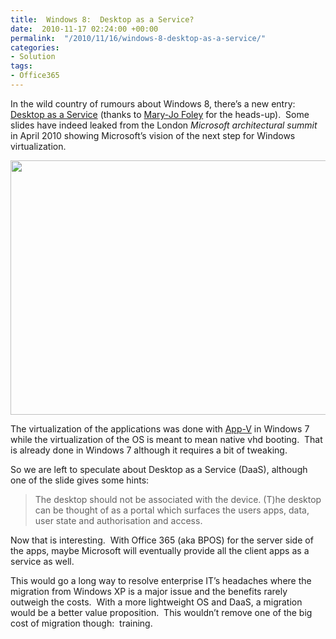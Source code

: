 ```yaml
---
title:  Windows 8:  Desktop as a Service?
date:  2010-11-17 02:24:00 +00:00
permalink:  "/2010/11/16/windows-8-desktop-as-a-service/"
categories:
- Solution
tags:
- Office365
---
```

<p>In the wild country of rumours about Windows 8, there’s a new entry:&#160; <a href="http://www.zdnet.com/blog/microsoft/windows-8-to-showcase-desktop-as-a-service/7975">Desktop as a Service</a> (thanks to <a href="http://www.zdnet.com/blog/microsoft">Mary-Jo Foley</a> for the heads-up).&#160; Some slides have indeed leaked from the London <em>Microsoft architectural summit</em> in April 2010 showing Microsoft’s vision of the next step for Windows virtualization.</p>  <p><img style="display:block;float:none;margin-left:auto;margin-right:auto;" src="http://i.zdnet.com/blogs/desktop-as-a-service-in-win-next.png?tag=mantle_skin;content" width="626" height="407" /></p>  <p>The virtualization of the applications was done with <a href="http://www.microsoft.com/systemcenter/appv/default.mspx">App-V</a> in Windows 7 while the virtualization of the OS is meant to mean native vhd booting.&#160; That is already done in Windows 7 although it requires a bit of tweaking.</p>  <p>So we are left to speculate about Desktop as a Service (DaaS), although one of the slide gives some hints:</p>  <blockquote>   <p>The desktop should not be associated with the device. (T)he desktop can be thought of as a portal which surfaces the users apps, data, user state and authorisation and access.</p> </blockquote>  <p>Now that is interesting.&#160; With Office 365 (aka BPOS) for the server side of the apps, maybe Microsoft will eventually provide all the client apps as a service as well.</p>  <p>This would go a long way to resolve enterprise IT’s headaches where the migration from Windows XP is a major issue and the benefits rarely outweigh the costs.&#160; With a more lightweight OS and DaaS, a migration would be a better value proposition.&#160; This wouldn’t remove one of the big cost of migration though:&#160; training.</p>